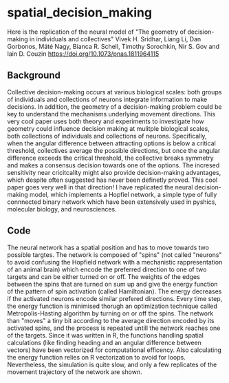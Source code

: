 # spatial_decision_making
Here is the replication of the neural model of "The geometry of decision-making in individuals and collectives" Vivek H. Sridhar, Liang Li, Dan Gorbonos, Máté Nagy, Bianca R. Schell, Timothy Sorochkin, Nir S. Gov and Iain D. Couzin https://doi.org/10.1073/pnas.1811964115

## Background

Collective decision-making occurs at various biological scales: both groups of individuals and collections of neurons integrate information to make decisions. In addition, the geometry of a decision-making problem could be key to understand the mechanisms underlying movement directions. 
This very cool paper uses both theory and experiments to investigate how geometry could influence decision making at mulitple biological scales, both collections of individuals and collections of neurons. Specifically, when the angular difference between attracting options is below a critical threshold, collectives average the possible directions, but once the angular difference exceeds the critical threshold, the collective breaks symmetry and makes a consensus decision towards one of the options. The incresed sensitivity near cricitcality might also provide decision-making advantages, which despite often suggested has never been definetly proved. This cool paper goes very well in that direction! I have replicated the neural decision-making model, which implements a Hopfiel network, a simple type of fully connnected binary network which have been extensively used in pyshics, molecular biology, and neurosciences. 

## Code
The neural network has a spatial position and has to move towards two possible targtes. The network is composed of "spins" (not called "neurons" to avoid confusing the Hopfield network with a mechanistic rappresentation of an animal brain) which encode the preferred direction to one of two targets and can be either turned on or off. The weights of the edges between the spins that are turned on sum up and give the energy function of the pattern of spin activation (called Hamiltonian). The energy decreases if the activated neurons encode similar prefered directions. Every time step, the energy function is minimised thorugh an optimization technique called Metropolis-Hasting algorithm by turning on or off the spins. The network than "moves" a tiny bit according to the average direction encoded by its activated spins, and the process is repeated untill the network reaches one of the targets. Since it was written in R, the functions handling spatial calculations (like finding heading and an angular difference between vectors) have been vectorized for computational efficency. Also calculating the energy function relies on R vectorization to avoid for loops. Nevertheless, the simulation is quite slow, and only a few replicates of the movement trajectory of the network are shown.
